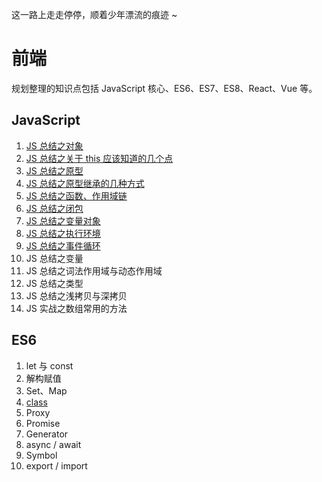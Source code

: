 这一路上走走停停，顺着少年漂流的痕迹 ~

# 前端

规划整理的知识点包括 JavaScript 核心、ES6、ES7、ES8、React、Vue 等。

## JavaScript

1. [JS 总结之对象](https://github.com/KaronAmI/blog/issues/20)
2. [JS 总结之关于 this 应该知道的几个点](https://github.com/KaronAmI/blog/issues/21)
3. [JS 总结之原型](https://github.com/KaronAmI/blog/issues/22)
4. [JS 总结之原型继承的几种方式](https://github.com/KaronAmI/blog/issues/23)
5. [JS 总结之函数、作用域链](https://github.com/KaronAmI/blog/issues/25)
6. [JS 总结之闭包](https://github.com/KaronAmI/blog/issues/26)
7. [JS 总结之变量对象](https://github.com/KaronAmI/blog/issues/27)
8. [JS 总结之执行环境](https://github.com/KaronAmI/blog/issues/28)
9. [JS 总结之事件循环](https://github.com/KaronAmI/blog/issues/29)
10. JS 总结之变量
11. JS 总结之词法作用域与动态作用域
12. JS 总结之类型
13. JS 总结之浅拷贝与深拷贝
14. JS 实战之数组常用的方法

## ES6

1. let 与 const
2. 解构赋值
3. Set、Map
4. [class](https://github.com/KaronAmI/blog/issues/24)
5. Proxy
6. Promise
7. Generator
8. async / await
9. Symbol
10. export / import
